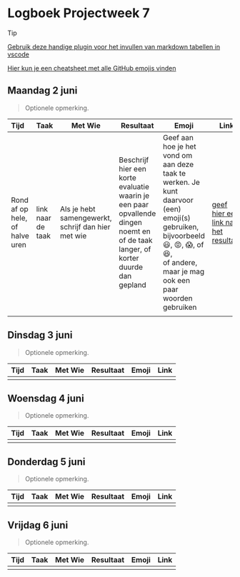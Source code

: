 # Logboek Projectweek 7

> [!TIP]
> [Gebruik deze handige plugin voor het invullen van markdown tabellen in vscode](https://marketplace.visualstudio.com/items?itemName=zaaack.markdown-editor)
>
> [Hier kun je een cheatsheet met alle GitHub emojis vinden](https://github.com/ikatyang/emoji-cheat-sheet/blob/master/README.md)

## Maandag 2 juni

> Optionele opmerking.


| Tijd                           | Taak           | Met Wie                                            | Resultaat                                                                                                                        | Emoji                                                                                                                                                                                                                     | Link                                                                                |
| :------------------------------- | ------------------- | ---------------------------------------------------- | ---------------------------------------------------------------------------------------------------------------------------------- | --------------------------------------------------------------------------------------------------------------------------------------------------------------------------------------------------------------------------- | ------------------------------------------------------------------------------------- |
| Rond af op hele, of halve uren | link naar de taak | Als je hebt samengewerkt, schrijf dan hier met wie | Beschrijf hier een korte evaluatie waarin je een paar opvallende dingen noemt en of de taak langer, of korter duurde dan gepland | Geef aan hoe je het vond om aan deze taak te werken. Je kunt daarvoor (een) emoji(s) gebruiken, bijvoorbeeld<br />:smiley:, :rage:, :scream:, of :satisfied:, <br />of andere, maar je mag ook een paar woorden gebruiken | [geef hier een link naar het resultaat](https://github.com/link-naar-het-resultaat) |
|                                |                   |                                                    |                                                                                                                                  |                                                                                                                                                                                                                           |                                                                                     |

## Dinsdag 3 juni

> Optionele opmerking.


| Tijd | Taak | Met Wie | Resultaat | Emoji | Link |
| :----- | --------- | --------- | ----------- | ------- | ------ |
|      |         |         |           |       |      |

## Woensdag 4 juni

> Optionele opmerking.


| Tijd | Taak | Met Wie | Resultaat | Emoji | Link |
| :----- | --------- | --------- | ----------- | ------- | ------ |
|      |         |         |           |       |      |

## Donderdag 5 juni

> Optionele opmerking.


| Tijd | Taak  | Met Wie | Resultaat | Emoji | Link |
| :----- |-------| --------- | ----------- | ------- | ------ |
|      |       |         |           |       |      |

## Vrijdag 6 juni

> Optionele opmerking.


| Tijd | Taak| Met Wie | Resultaat | Emoji | Link |
| :----- | --------- | --------- | ----------- | ------- | ------ |
|      |         |         |           |       |      |
